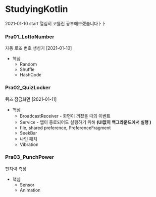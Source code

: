 # StudyingKotlin
2021-01-10 start
열심히 코틀린 공부해보겠습니다ㅏㅏ
 
### Pra01_LottoNumber
자동 로또 번호 생성기 [2021-01-10]
* 핵심
  * Random
  * Shuffle
  * HashCode

### Pra02_QuizLocker
퀴즈 잠금화면 [2021-01-11]
* 핵심
  * BroadcastReceiver - 화면이 꺼졌을 때의 이벤트
  * Service - 앱이 종료되어도 실행하기 위해 **(UI없이 백그라운드에서 실행 )**
  * file, shared preference, PreferenceFragment
  * SeekBar
  * 나인 패치
  * Vibration

### Pra03_PunchPower
펀치력 측정
* 핵심
  * Sensor
  * Animation
